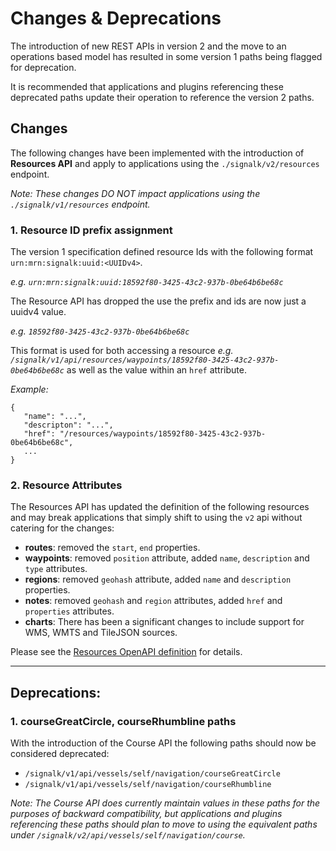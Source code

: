 # Changes & Deprecations

The introduction of new REST APIs in version 2 and the move to an operations based model has resulted in some version 1 paths being flagged for deprecation.

It is recommended that applications and plugins referencing these deprecated paths update their operation to reference the version 2 paths.

## Changes

The following changes have been implemented with the introduction of **Resources API** and apply to applications using the `./signalk/v2/resources` endpoint.

_Note: These changes DO NOT impact applications using the `./signalk/v1/resources` endpoint._

### 1. Resource ID prefix assignment

The version 1 specification defined resource Ids with the following format `urn:mrn:signalk:uuid:<UUIDv4>`.

_e.g. `urn:mrn:signalk:uuid:18592f80-3425-43c2-937b-0be64b6be68c`_

The Resource API has dropped the use the prefix and ids are now just a uuidv4 value.

_e.g. `18592f80-3425-43c2-937b-0be64b6be68c`_

This format is used for both accessing a resource _e.g. `/signalk/v1/api/resources/waypoints/18592f80-3425-43c2-937b-0be64b6be68c`_ as well as the value within an `href` attribute.

_Example:_
```
{
   "name": "...",
   "descripton": "...",
   "href": "/resources/waypoints/18592f80-3425-43c2-937b-0be64b6be68c",
   ...
}
```

### 2. Resource Attributes

The Resources API has updated the definition of the following resources and may break applications that simply shift to using the `v2` api without catering for the changes:
- **routes**: removed the `start`, `end` properties.
- **waypoints**: removed `position` attribute, added `name`, `description` and `type` attributes.
- **regions**: removed `geohash` attribute, added `name` and `description` properties.
- **notes**: removed `geohash` and `region` attributes, added `href` and `properties` attributes.
- **charts**: There has been a significant changes to include support for WMS, WMTS and TileJSON sources. 

Please see the [Resources OpenAPI definition](https://github.com/SignalK/signalk-server/blob/master/src/api/resources/openApi.json) for details.


---

## Deprecations:

### 1. courseGreatCircle, courseRhumbline paths

With the introduction of the Course API the following paths should now be considered deprecated:
- `/signalk/v1/api/vessels/self/navigation/courseGreatCircle`
- `/signalk/v1/api/vessels/self/navigation/courseRhumbline`

_Note: The Course API does currently maintain values in these paths for the purposes of backward compatibility, but applications and plugins referencing these paths should plan to move to using the equivalent paths under `/signalk/v2/api/vessels/self/navigation/course`._
